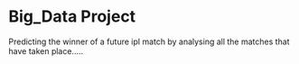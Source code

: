# Big_Data Project
Predicting the winner of a future ipl match by analysing all the matches that have taken place.....
